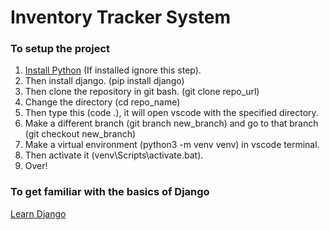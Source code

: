 # Inventory Tracker System

### To setup the project

1. <a href="https://www.python.org/ftp/python/3.10.2/python-3.10.2-amd64.exe">Install Python</a> (If installed ignore this step).
2. Then install django. (pip install django)
3. Then clone the repository in git bash. (git clone repo_url)
4. Change the directory (cd repo_name)
5. Then type this (code .), it will open vscode with the specified directory.
6. Make a different branch (git branch new_branch) and go to that branch (git checkout new_branch)
7. Make a virtual environment (python3 -m venv venv) in vscode terminal.
8. Then activate it (venv\Scripts\activate.bat).
9. Over!

### To get familiar with the basics of Django

<a href="https://realpython.com/get-started-with-django-1/">Learn Django</a>
